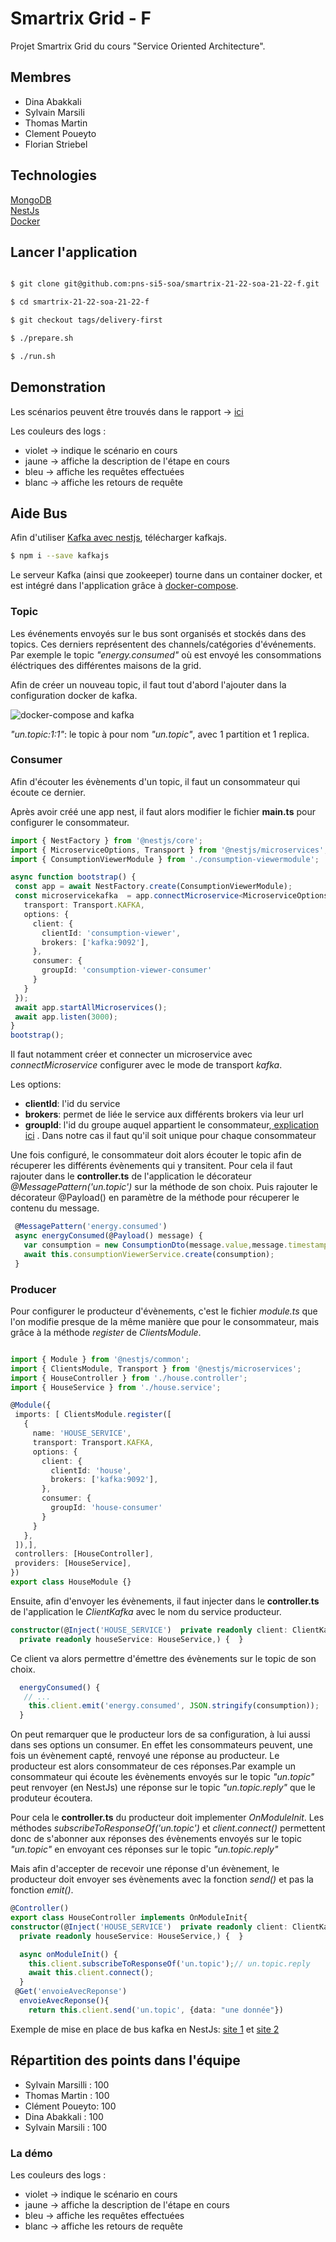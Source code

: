 # Smartrix Grid - F 
Projet Smartrix Grid du cours "Service Oriented Architecture".



## Membres

- Dina Abakkali 
- Sylvain Marsili 
- Thomas Martin
- Clement Poueyto
- Florian Striebel


## Technologies

[MongoDB](https://www.mongodb.com/)  
[NestJs](https://nestjs.com/)  
[Docker](https://www.docker.com/)  


## Lancer l'application

```bash

$ git clone git@github.com:pns-si5-soa/smartrix-21-22-soa-21-22-f.git

$ cd smartrix-21-22-soa-21-22-f

$ git checkout tags/delivery-first

$ ./prepare.sh

$ ./run.sh

```

## Demonstration 

Les scénarios peuvent être trouvés dans le rapport -> [ici](./reports/report.pdf)

Les couleurs des logs :
- violet -> indique le scénario en cours
- jaune -> affiche la description de l'étape en cours
- bleu -> affiche les requêtes effectuées
- blanc -> affiche les retours de requête

## Aide Bus

Afin d'utiliser [Kafka avec nestjs](https://docs.nestjs.com/microservices/kafka), télécharger kafkajs.
```bash
$ npm i --save kafkajs
```
Le serveur Kafka (ainsi que zookeeper) tourne dans un container docker, et est intégré dans l'application grâce à [docker-compose](./docker-compose.yml).

### Topic

Les événements envoyés sur le bus sont organisés et stockés dans des topics. Ces derniers représentent des channels/catégories d'événements.
Par exemple le topic *"energy.consumed"* où est envoyé les consommations éléctriques des différentes maisons de la grid. 

Afin de créer un nouveau topic, il faut tout d'abord l'ajouter dans la configuration docker de kafka.

![docker-compose and kafka](./images/docker-kafka.png)

*"un.topic:1:1"*: le topic à pour nom *"un.topic"*, avec 1 partition et 1 replica.

### Consumer

 Afin d'écouter les évènements d'un topic, il faut un consommateur qui écoute ce dernier.

 Après avoir créé une app nest, il faut alors modifier le fichier **main.ts** pour configurer le consommateur.
 ```ts
 import { NestFactory } from '@nestjs/core';
import { MicroserviceOptions, Transport } from '@nestjs/microservices';
import { ConsumptionViewerModule } from './consumption-viewermodule';

async function bootstrap() {
  const app = await NestFactory.create(ConsumptionViewerModule);
  const microservicekafka  = app.connectMicroservice<MicroserviceOptions>({
    transport: Transport.KAFKA,
    options: {
      client: {
        clientId: 'consumption-viewer',
        brokers: ['kafka:9092'],
      },
      consumer: {
        groupId: 'consumption-viewer-consumer'
      }
    }
  });
  await app.startAllMicroservices();
  await app.listen(3000);
}
bootstrap();

 ```

 Il faut notamment créer et connecter un microservice avec *connectMicroservice* configurer avec le mode de transport *kafka*. 

Les options:
<ul>
<li><b>clientId</b>: l'id du service </li>
<li><b>brokers</b>: permet de liée le service aux différents brokers via leur url</li>
<li><b>groupId</b>: l'id du groupe auquel appartient le consommateur,<a href="https://sagarkudu.medium.com/explain-consumer-group-in-kafka-1c61fa3a77b" title="Hobbit lifestyles"> explication ici</a>
. Dans notre cas il faut qu'il soit unique pour chaque consommateur</li>
</ul

Une fois configuré, le consommateur doit alors écouter le topic afin de récuperer les différents évènements qui y transitent. Pour cela il faut rajouter dans le **controller.ts** de l'application le décorateur *@MessagePattern('un.topic')* sur la méthode de son choix. Puis rajouter le décorateur @Payload() en paramètre de la méthode pour récuperer le contenu du message.
 ```ts
  @MessagePattern('energy.consumed')
  async energyConsumed(@Payload() message) {
    var consumption = new ConsumptionDto(message.value,message.timestamp);
    await this.consumptionViewerService.create(consumption);
  }
 ```

### Producer

Pour configurer le producteur d'évènements, c'est le fichier *module.ts* que l'on modifie presque de la même manière que pour le consommateur, mais grâce à la méthode *register* de *ClientsModule*.
 ```ts

import { Module } from '@nestjs/common';
import { ClientsModule, Transport } from '@nestjs/microservices';
import { HouseController } from './house.controller';
import { HouseService } from './house.service';

@Module({
  imports: [ ClientsModule.register([
    {
      name: 'HOUSE_SERVICE',
      transport: Transport.KAFKA,
      options: {
        client: {
          clientId: 'house',
          brokers: ['kafka:9092'],
        },
        consumer: {
          groupId: 'house-consumer'
        }
      }
    },
  ]),],
  controllers: [HouseController],
  providers: [HouseService],
})
export class HouseModule {}
```
Ensuite, afin d'envoyer les évènements, il faut injecter dans le **controller.ts** de l'application le *ClientKafka* avec le nom du service producteur.
```ts
constructor(@Inject('HOUSE_SERVICE')  private readonly client: ClientKafka,
  private readonly houseService: HouseService,) {  }
```
 Ce client va alors permettre d'émettre des évènements sur le topic de son choix.
 ```ts
   energyConsumed() {
    // ...
     this.client.emit('energy.consumed', JSON.stringify(consumption)); 
   }
 ```

 On peut remarquer que le producteur lors de sa configuration, à lui aussi dans ses options un consumer. En effet les consommateurs peuvent, une fois un évènement capté, renvoyé une réponse au producteur. Le producteur est alors consommateur de ces réponses.Par example un consommateur qui écoute les évènements envoyés sur le topic *"un.topic"* peut renvoyer (en NestJs) une réponse sur le topic *"un.topic.reply"* que le produteur écoutera.

 Pour cela le **controller.ts** du producteur doit implementer *OnModuleInit*. Les méthodes *subscribeToResponseOf('un.topic')* et *client.connect()* permettent donc de s'abonner aux réponses des évènements envoyés sur le topic *"un.topic"* en envoyant ces réponses sur le topic *"un.topic.reply"*

 Mais afin d'accepter de recevoir une réponse d'un évènement, le producteur doit envoyer ses évènements avec la fonction  *send()* et pas la fonction *emit()*.

```ts
@Controller()
export class HouseController implements OnModuleInit{
constructor(@Inject('HOUSE_SERVICE')  private readonly client: ClientKafka,
  private readonly houseService: HouseService,) {  }

  async onModuleInit() {
    this.client.subscribeToResponseOf('un.topic');// un.topic.reply
    await this.client.connect();
  }
 @Get('envoieAvecReponse')
  envoieAvecReponse(){
    return this.client.send('un.topic', {data: "une donnée"})
```

Exemple de mise en place de bus kafka en NestJs:
[site 1](https://dev.to/kannndev/kafka-nest-js-248) et 
[site 2](https://javascript.plainenglish.io/a-beginners-introduction-to-kafka-with-typescript-using-nestjs-7c92fe78f638)

## Répartition des points dans l'équipe
- Sylvain Marsilli : 100
- Thomas Martin : 100
- Clément Poueyto: 100
- Dina Abakkali : 100
- Sylvain Marsili : 100


### La démo 
Les couleurs des logs :
- violet -> indique le scénario en cours
- jaune -> affiche la description de l'étape en cours
- bleu -> affiche les requêtes effectuées
- blanc -> affiche les retours de requête